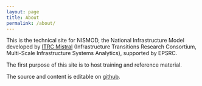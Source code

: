 ```yaml
---
layout: page
title: About
permalink: /about/
---
```


This is the technical site for NISMOD, the National Infrastructure Model
developed by [ITRC Mistral](http://www.itrc.org.uk/) (Infrastructure Transitions
Research Consortium, Multi-Scale Infrastructure Systems Analytics), supported by
EPSRC.

The first purpose of this site is to host training and reference material.

The source and content is editable on [github](https://github.com/nismod/nismod.github.io).
